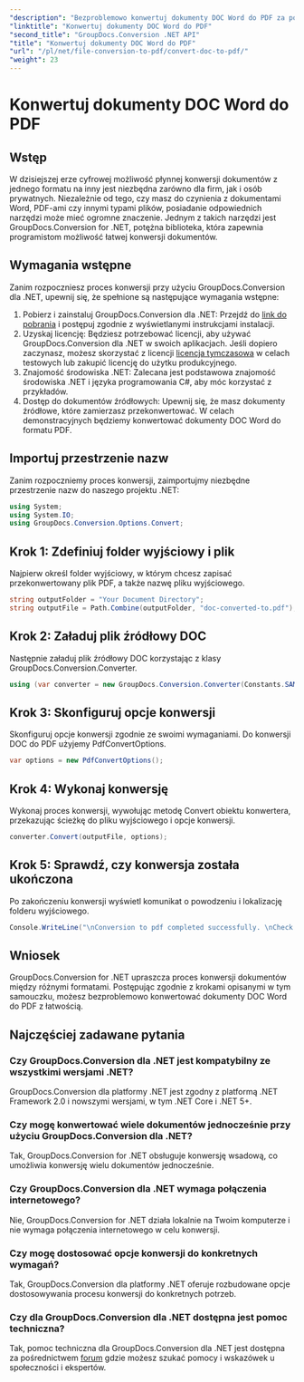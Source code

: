 ```yaml
---
"description": "Bezproblemowo konwertuj dokumenty DOC Word do PDF za pomocą GroupDocs.Conversion dla .NET. Postępuj zgodnie z naszym przewodnikiem krok po kroku, aby uzyskać bezproblemową konwersję dokumentów."
"linktitle": "Konwertuj dokumenty DOC Word do PDF"
"second_title": "GroupDocs.Conversion .NET API"
"title": "Konwertuj dokumenty DOC Word do PDF"
"url": "/pl/net/file-conversion-to-pdf/convert-doc-to-pdf/"
"weight": 23
---
```


# Konwertuj dokumenty DOC Word do PDF

## Wstęp
W dzisiejszej erze cyfrowej możliwość płynnej konwersji dokumentów z jednego formatu na inny jest niezbędna zarówno dla firm, jak i osób prywatnych. Niezależnie od tego, czy masz do czynienia z dokumentami Word, PDF-ami czy innymi typami plików, posiadanie odpowiednich narzędzi może mieć ogromne znaczenie. Jednym z takich narzędzi jest GroupDocs.Conversion for .NET, potężna biblioteka, która zapewnia programistom możliwość łatwej konwersji dokumentów.
## Wymagania wstępne
Zanim rozpoczniesz proces konwersji przy użyciu GroupDocs.Conversion dla .NET, upewnij się, że spełnione są następujące wymagania wstępne:
1. Pobierz i zainstaluj GroupDocs.Conversion dla .NET: Przejdź do [link do pobrania](https://releases.groupdocs.com/conversion/net/) i postępuj zgodnie z wyświetlanymi instrukcjami instalacji.
2. Uzyskaj licencję: Będziesz potrzebować licencji, aby używać GroupDocs.Conversion dla .NET w swoich aplikacjach. Jeśli dopiero zaczynasz, możesz skorzystać z licencji [licencja tymczasowa](https://purchase.groupdocs.com/temporary-license/) w celach testowych lub zakupić licencję do użytku produkcyjnego.
3. Znajomość środowiska .NET: Zalecana jest podstawowa znajomość środowiska .NET i języka programowania C#, aby móc korzystać z przykładów.
4. Dostęp do dokumentów źródłowych: Upewnij się, że masz dokumenty źródłowe, które zamierzasz przekonwertować. W celach demonstracyjnych będziemy konwertować dokumenty DOC Word do formatu PDF.

## Importuj przestrzenie nazw
Zanim rozpoczniemy proces konwersji, zaimportujmy niezbędne przestrzenie nazw do naszego projektu .NET:
```csharp
using System;
using System.IO;
using GroupDocs.Conversion.Options.Convert;
```
## Krok 1: Zdefiniuj folder wyjściowy i plik
Najpierw określ folder wyjściowy, w którym chcesz zapisać przekonwertowany plik PDF, a także nazwę pliku wyjściowego.
```csharp
string outputFolder = "Your Document Directory";
string outputFile = Path.Combine(outputFolder, "doc-converted-to.pdf");
```
## Krok 2: Załaduj plik źródłowy DOC
Następnie załaduj plik źródłowy DOC korzystając z klasy GroupDocs.Conversion.Converter.
```csharp
using (var converter = new GroupDocs.Conversion.Converter(Constants.SAMPLE_DOC))
```
## Krok 3: Skonfiguruj opcje konwersji
Skonfiguruj opcje konwersji zgodnie ze swoimi wymaganiami. Do konwersji DOC do PDF użyjemy PdfConvertOptions.
```csharp
var options = new PdfConvertOptions();
```
## Krok 4: Wykonaj konwersję
Wykonaj proces konwersji, wywołując metodę Convert obiektu konwertera, przekazując ścieżkę do pliku wyjściowego i opcje konwersji.
```csharp
converter.Convert(outputFile, options);
```
## Krok 5: Sprawdź, czy konwersja została ukończona
Po zakończeniu konwersji wyświetl komunikat o powodzeniu i lokalizację folderu wyjściowego.
```csharp
Console.WriteLine("\nConversion to pdf completed successfully. \nCheck output in {0}", outputFolder);
```

## Wniosek
GroupDocs.Conversion for .NET upraszcza proces konwersji dokumentów między różnymi formatami. Postępując zgodnie z krokami opisanymi w tym samouczku, możesz bezproblemowo konwertować dokumenty DOC Word do PDF z łatwością.
## Najczęściej zadawane pytania
### Czy GroupDocs.Conversion dla .NET jest kompatybilny ze wszystkimi wersjami .NET?
GroupDocs.Conversion dla platformy .NET jest zgodny z platformą .NET Framework 2.0 i nowszymi wersjami, w tym .NET Core i .NET 5+.
### Czy mogę konwertować wiele dokumentów jednocześnie przy użyciu GroupDocs.Conversion dla .NET?
Tak, GroupDocs.Conversion for .NET obsługuje konwersję wsadową, co umożliwia konwersję wielu dokumentów jednocześnie.
### Czy GroupDocs.Conversion dla .NET wymaga połączenia internetowego?
Nie, GroupDocs.Conversion for .NET działa lokalnie na Twoim komputerze i nie wymaga połączenia internetowego w celu konwersji.
### Czy mogę dostosować opcje konwersji do konkretnych wymagań?
Tak, GroupDocs.Conversion dla platformy .NET oferuje rozbudowane opcje dostosowywania procesu konwersji do konkretnych potrzeb.
### Czy dla GroupDocs.Conversion dla .NET dostępna jest pomoc techniczna?
Tak, pomoc techniczna dla GroupDocs.Conversion dla .NET jest dostępna za pośrednictwem [forum](https://forum.groupdocs.com/c/conversion/11) gdzie możesz szukać pomocy i wskazówek u społeczności i ekspertów.